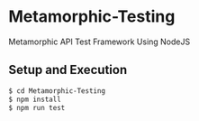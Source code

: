 # Metamorphic-Testing
Metamorphic API Test Framework Using NodeJS

## Setup and Execution
```sh
$ cd Metamorphic-Testing
$ npm install
$ npm run test
```
